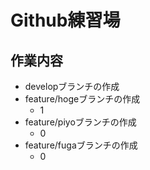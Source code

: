 # Github練習場

## 作業内容
- developブランチの作成
- feature/hogeブランチの作成
    - 1
- feature/piyoブランチの作成
    - 0
- feature/fugaブランチの作成
    - 0
